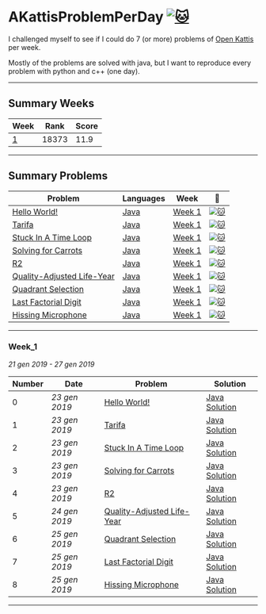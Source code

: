 # AKattisProblemPerDay [![:cat:](https://open.kattis.com/favicon)](https://open.kattis.com/users/gabriele-puliti)

I challenged myself to see if I could do 7 (or more) problems of [Open Kattis](https://open.kattis.com) per week.

Mostly of the problems are solved with java, but I want to reproduce every problem with python and c++ (one day).

--------------------------------------------------

## Summary Weeks

| Week | Rank | Score |
| - | - | - |
| [1](#week_1) | 18373 | 11.9 |

----------------------------------------------------

## Summary Problems
| Problem | Languages | Week | :link: |
| - | - | - | - |
| [Hello World!](https://github.com/Wabri/AKattisProblemPerDay/blob/master/Java/HelloWorld) | [Java](https://github.com/Wabri/AKattisProblemPerDay/blob/master/Java/HelloWorld/src/Main.java) | [Week 1](#week_1) | [![:cat:](https://open.kattis.com/favicon)](https://open.kattis.com/problems/hello) |
| [Tarifa](https://github.com/Wabri/AKattisProblemPerDay/blob/master/Java/Tarifa) | [Java](https://github.com/Wabri/AKattisProblemPerDay/blob/master/Java/Tarifa/src/Main.java) | [Week 1](#week_1) | [![:cat:](https://open.kattis.com/favicon)](https://open.kattis.com/problems/tarifa) |
| [Stuck In A Time Loop](https://github.com/Wabri/AKattisProblemPerDay/blob/master/Java/StuckInATimeLoop) | [Java](https://github.com/Wabri/AKattisProblemPerDay/blob/master/Java/StuckInATimeLoop/src/Main.java) | [Week 1](#week_1) | [![:cat:](https://open.kattis.com/favicon)](https://open.kattis.com/problems/timeloop) |
| [Solving for Carrots](https://github.com/Wabri/AKattisProblemPerDay/blob/master/Java/SolvingForCarrots) | [Java](https://github.com/Wabri/AKattisProblemPerDay/blob/master/Java/SolvingForCarrots/src/Main.java) | [Week 1](#week_1) | [![:cat:](https://open.kattis.com/favicon)](https://open.kattis.com/problems/carrots) | 
| [R2](https://github.com/Wabri/AKattisProblemPerDay/blob/master/Java/R2) | [Java](https://github.com/Wabri/AKattisProblemPerDay/blob/master/Java/R2/src/Main.java) | [Week 1](#week_1) | [![:cat:](https://open.kattis.com/favicon)](https://open.kattis.com/problems/r2) |
| [Quality-Adjusted Life-Year](https://github.com/Wabri/AKattisProblemPerDay/blob/master/Java/Quality-Adjusted_Life-Year) | [Java](https://github.com/Wabri/AKattisProblemPerDay/blob/master/Java/Quality-Adjusted_Life-Year/src/Main.java) | [Week 1](#week_1) | [![:cat:](https://open.kattis.com/favicon)](https://open.kattis.com/problems/qaly) |
| [Quadrant Selection](https://github.com/Wabri/AKattisProblemPerDay/blob/master/Java/QuadrantSelection) | [Java](https://github.com/Wabri/AKattisProblemPerDay/blob/master/Java/QuadrantSelection/src/Main.java) | [Week 1](#week_1) | [![:cat:](https://open.kattis.com/favicon)](https://open.kattis.com/problems/quadrant) |
| [Last Factorial Digit](https://github.com/Wabri/AKattisProblemPerDay/blob/master/Java/LastFactorialDigit) | [Java](https://github.com/Wabri/AKattisProblemPerDay/blob/master/Java/LastFactorialDigit/src/Main.java) | [Week 1](#week_1) | [![:cat:](https://open.kattis.com/favicon)](https://open.kattis.com/problems/lastfactorialdigit) |
| [Hissing Microphone](https://github.com/Wabri/AKattisProblemPerDay/blob/master/Java/HissingMicrophone) | [Java](https://github.com/Wabri/AKattisProblemPerDay/blob/master/Java/HissingMicrophone/src/Main.java) | [Week 1](#week_1) | [![:cat:](https://open.kattis.com/favicon)](https://open.kattis.com/problems/hissingmicrophone) |

--------------------------------------------------

### Week_1
*21 gen 2019 - 27 gen 2019*

| Number | Date | Problem | Solution |
| - | - | - | - |
| 0 | *23 gen 2019* | [Hello World!](https://open.kattis.com/problems/hello) | [Java Solution](https://github.com/Wabri/AKattisProblemPerDay/blob/master/Java/HelloWorld/src/Main.java) |
| 1 | *23 gen 2019* | [Tarifa](https://open.kattis.com/problems/tarifa) | [Java Solution](https://github.com/Wabri/AKattisProblemPerDay/blob/master/Java/Tarifa/src/Main.java) |
| 2 | *23 gen 2019* | [Stuck In A Time Loop](https://open.kattis.com/problems/timeloop) | [Java Solution](https://github.com/Wabri/AKattisProblemPerDay/blob/master/Java/StuckInATimeLoop/src/Main.java) |
| 3 | *23 gen 2019* | [Solving for Carrots](https://open.kattis.com/problems/carrots) | [Java Solution](https://github.com/Wabri/AKattisProblemPerDay/blob/master/Java/SolvingForCarrots/src/Main.java) |
| 4 | *23 gen 2019* | [R2](https://open.kattis.com/problems/r2) | [Java Solution](https://github.com/Wabri/AKattisProblemPerDay/blob/master/Java/R2/src/Main.java) |
| 5 | *24 gen 2019* | [Quality-Adjusted Life-Year](https://open.kattis.com/problems/qaly) | [Java Solution](https://github.com/Wabri/AKattisProblemPerDay/blob/master/Java/Quality-Adjusted_Life-Year/src/Main.java) |
| 6 | *25 gen 2019* | [Quadrant Selection](https://open.kattis.com/problems/quadrant) | [Java Solution](https://github.com/Wabri/AKattisProblemPerDay/blob/master/Java/QuadrantSelection/src/Main.java) |
| 7 | *25 gen 2019* | [Last Factorial Digit](https://open.kattis.com/problems/lastfactorialdigit) | [Java Solution](https://github.com/Wabri/AKattisProblemPerDay/blob/master/Java/LastFactorialDigit/src/Main.java) |
| 8 | *25 gen 2019* | [Hissing Microphone](https://open.kattis.com/problems/hissingmicrophone) | [Java Solution](https://github.com/Wabri/AKattisProblemPerDay/blob/master/Java/HissingMicrophone/src/Main.java) |

--------------------------------------------------
